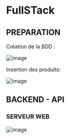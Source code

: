 ﻿# FullSTack
## PREPARATION
Création de la BDD :

![image](https://github.com/ThomyG07/FullStack/assets/93085354/72ad9c86-64cd-47ae-8cd4-3d4bbd7323b3)

Insertion des produits:

![image](https://github.com/ThomyG07/FullStack/assets/93085354/90ab6723-6cfb-44aa-b7a7-67e85b3057e3)
## BACKEND - API 
### SERVEUR WEB
![image](https://github.com/ThomyG07/FullStack/assets/93085354/25fd25a3-eab3-4807-be51-25a569958497)
